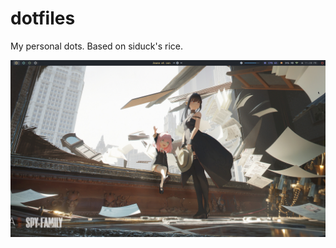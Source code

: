 # dotfiles
My personal dots. Based on siduck's rice.

![Sample](https://raw.githubusercontent.com/SheetaI/dotfiles/master/Pictures/Sample.png)
